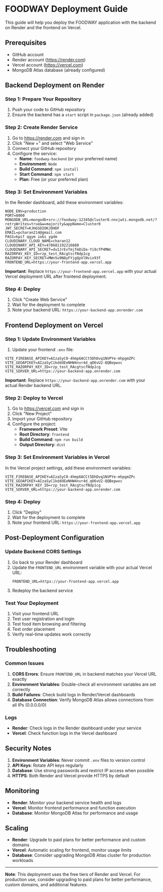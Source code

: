 # FOODWAY Deployment Guide

This guide will help you deploy the FOODWAY application with the backend on Render and the frontend on Vercel.

## Prerequisites

- GitHub account
- Render account (https://render.com)
- Vercel account (https://vercel.com)
- MongoDB Atlas database (already configured)

## Backend Deployment on Render

### Step 1: Prepare Your Repository
1. Push your code to GitHub repository
2. Ensure the backend has a `start` script in `package.json` (already added)

### Step 2: Create Render Service
1. Go to https://render.com and sign in
2. Click "New +" and select "Web Service"
3. Connect your GitHub repository
4. Configure the service:
   - **Name**: `foodway-backend` (or your preferred name)
   - **Environment**: `Node`
   - **Build Command**: `npm install`
   - **Start Command**: `npm start`
   - **Plan**: Free (or your preferred plan)

### Step 3: Set Environment Variables
In the Render dashboard, add these environment variables:

```
NODE_ENV=production
PORT=8000
MONGODB_URL=mongodb+srv://foodway:12345@cluster0.nnxjwti.mongodb.net/?retryWrites=true&w=majority&appName=Cluster0
JWT_SECRET=KJHGSDIOKJOHDF
EMAIL=pcharan214@gmail.com
PASS=kpif qgym iobi ygdm
CLOUDINARY_CLOUD_NAME=charan12
CLOUDINARY_API_KEY=478681192216688
CLOUDINARY_API_SECRET=du1JrEvTmjfmDiDa-Yi9cfP4MWc
RAZORPAY_KEY_ID=rzp_test_RAcgtscfNdp1cg
RAZORPAY_KEY_SECRET=MWn5u9N8yFYjgQpVlNvix93f
FRONTEND_URL=https://your-frontend-app.vercel.app
```

**Important**: Replace `https://your-frontend-app.vercel.app` with your actual Vercel deployment URL after frontend deployment.

### Step 4: Deploy
1. Click "Create Web Service"
2. Wait for the deployment to complete
3. Note your backend URL: `https://your-backend-app.onrender.com`

## Frontend Deployment on Vercel

### Step 1: Update Environment Variables
1. Update your frontend `.env` file:
```
VITE_FIREBASE_APIKEY=AIzaSyC0-4hmp6ACCt5DhDvq1NVPYe-mhpgmZPc
VITE_GEOAPIKEY=AIzaSyC1kdddEeNHW4nvr4d_qO6vU2-QQBepwxc
VITE_RAZORPAY_KEY_ID=rzp_test_RAcgtscfNdp1cg
VITE_SERVER_URL=https://your-backend-app.onrender.com
```

**Important**: Replace `https://your-backend-app.onrender.com` with your actual Render backend URL.

### Step 2: Deploy to Vercel
1. Go to https://vercel.com and sign in
2. Click "New Project"
3. Import your GitHub repository
4. Configure the project:
   - **Framework Preset**: Vite
   - **Root Directory**: `frontend`
   - **Build Command**: `npm run build`
   - **Output Directory**: `dist`

### Step 3: Set Environment Variables in Vercel
In the Vercel project settings, add these environment variables:
```
VITE_FIREBASE_APIKEY=AIzaSyC0-4hmp6ACCt5DhDvq1NVPYe-mhpgmZPc
VITE_GEOAPIKEY=AIzaSyC1kdddEeNHW4nvr4d_qO6vU2-QQBepwxc
VITE_RAZORPAY_KEY_ID=rzp_test_RAcgtscfNdp1cg
VITE_SERVER_URL=https://your-backend-app.onrender.com
```

### Step 4: Deploy
1. Click "Deploy"
2. Wait for the deployment to complete
3. Note your frontend URL: `https://your-frontend-app.vercel.app`

## Post-Deployment Configuration

### Update Backend CORS Settings
1. Go back to your Render dashboard
2. Update the `FRONTEND_URL` environment variable with your actual Vercel URL:
   ```
   FRONTEND_URL=https://your-frontend-app.vercel.app
   ```
3. Redeploy the backend service

### Test Your Deployment
1. Visit your frontend URL
2. Test user registration and login
3. Test food item browsing and filtering
4. Test order placement
5. Verify real-time updates work correctly

## Troubleshooting

### Common Issues

1. **CORS Errors**: Ensure `FRONTEND_URL` in backend matches your Vercel URL exactly
2. **Environment Variables**: Double-check all environment variables are set correctly
3. **Build Failures**: Check build logs in Render/Vercel dashboards
4. **Database Connection**: Verify MongoDB Atlas allows connections from all IPs (0.0.0.0/0)

### Logs
- **Render**: Check logs in the Render dashboard under your service
- **Vercel**: Check function logs in the Vercel dashboard

## Security Notes

1. **Environment Variables**: Never commit `.env` files to version control
2. **API Keys**: Rotate API keys regularly
3. **Database**: Use strong passwords and restrict IP access when possible
4. **HTTPS**: Both Render and Vercel provide HTTPS by default

## Monitoring

- **Render**: Monitor your backend service health and logs
- **Vercel**: Monitor frontend performance and function execution
- **Database**: Monitor MongoDB Atlas for performance and usage

## Scaling

- **Render**: Upgrade to paid plans for better performance and custom domains
- **Vercel**: Automatic scaling for frontend, monitor usage limits
- **Database**: Consider upgrading MongoDB Atlas cluster for production workloads

---

**Note**: This deployment uses the free tiers of Render and Vercel. For production use, consider upgrading to paid plans for better performance, custom domains, and additional features.